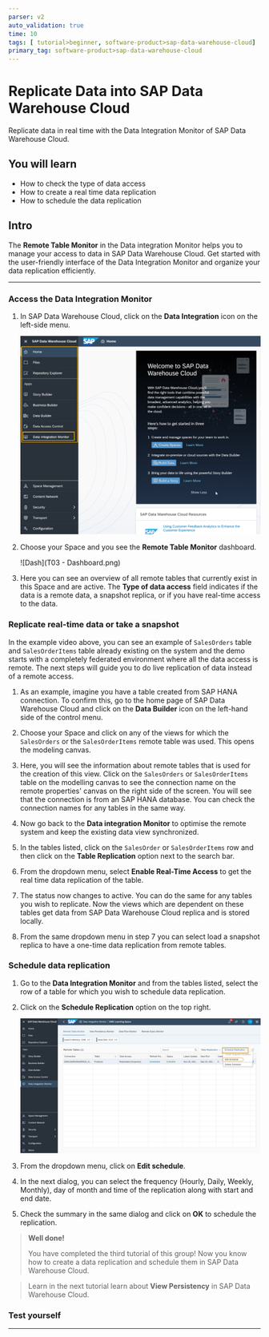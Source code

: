 ```yaml
---
parser: v2
auto_validation: true
time: 10
tags: [ tutorial>beginner, software-product>sap-data-warehouse-cloud]
primary_tag: software-product>sap-data-warehouse-cloud
---
```




# Replicate Data into SAP Data Warehouse Cloud
<!-- description --> Replicate data in real time with the Data Integration Monitor of SAP Data Warehouse Cloud.

## You will learn
- How to check the type of data access
- How to create a real time data replication
- How to schedule the data replication


## Intro
The **Remote Table Monitor** in the Data integration Monitor helps you to manage your access to data in SAP Data Warehouse Cloud. Get started with the user-friendly interface of the Data Integration Monitor and organize your data replication efficiently.


---

### Access the Data Integration Monitor


1.	In SAP Data Warehouse Cloud, click on the **Data Integration** icon on the left-side menu.

    ![DIM](DIM.png)

2.	Choose your Space and you see the **Remote Table Monitor** dashboard.

    ![Dash](T03 - Dashboard.png)

3.	Here you can see an overview of all remote tables that currently exist in this Space and are active. The **Type of data access** field indicates if the data is a remote data, a snapshot replica, or if you have real-time access to the data.




### Replicate real-time data or take a snapshot


In the example video above, you can see an example of `SalesOrders` table and `SalesOrderItems` table already existing on the system and the demo starts with a completely federated environment where all the data access is remote. The next steps will guide you to do live replication of data instead of a remote access.

1.	As an example, imagine you have a table created from SAP HANA connection. To confirm this, go to the home page of SAP Data Warehouse Cloud and click on the **Data Builder** icon on the left-hand side of the control menu.

2.	Choose your Space and click on any of the views for which the `SalesOrders` or the `SalesOrderItems` remote table was used. This opens the modeling canvas.

3.	Here, you will see the information about remote tables that is used for the creation of this view. Click on the `SalesOrders` or `SalesOrderItems` table on the modelling canvas to see the connection name on the remote properties' canvas on the right side of the screen. You will see that the connection is from an SAP HANA database. You can check the connection names for any tables in the same way.

4.	Now go back to the **Data integration Monitor** to optimise the remote system and keep the existing data view synchronized.

5.	In the tables listed, click on the `SalesOrder` or `SalesOrderItems` row and then click on the **Table Replication** option next to the search bar.

6.	From the dropdown menu, select **Enable Real-Time Access** to get the real time data replication of the table.

7.	The status now changes to active. You can do the same for any tables you wish to replicate. Now the views which are dependent on these tables get data from SAP Data Warehouse Cloud replica and is stored locally.

8.	From the same dropdown menu in step 7 you can select load a snapshot replica to have a one-time data replication from remote tables.




### Schedule data replication


1.	Go to the **Data Integration Monitor** and from the tables listed, select the row of a table for which you wish to schedule data replication.

2.	Click on the **Schedule Replication** option on the top right.

    ![Schedule](schedule.png)

3.	From the dropdown menu, click on **Edit schedule**.

4.	In the next dialog, you can select the frequency (Hourly, Daily, Weekly, Monthly), day of month and time of the replication along with start and end date.

5.	Check the summary in the same dialog and click on **OK** to schedule the replication.


> **Well done!**
>
> You have completed the third tutorial of this group! Now you know how to create a data replication and schedule them in SAP Data Warehouse Cloud.

> Learn in the next tutorial learn about **View Persistency** in SAP Data Warehouse Cloud.



### Test yourself









---
